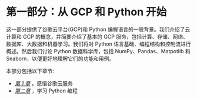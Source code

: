 

# 第一部分：从 GCP 和 Python 开始

这一部分提供了谷歌云平台(GCP)和 Python 编程语言的一般背景。我们介绍了云计算和 GCP 的概念，并简要介绍了基本的 GCP 服务，包括计算、存储、网络、数据库、大数据和机器学习。我们将对 Python 语言基础、编程结构和控制流进行概述。然后我们讨论 Python 数据科学库，包括 NumPy、Pandas、Matpotlib 和 Seaborn，以便更好地理解它们的功能和用例。

本部分包括以下章节:

*   [*第 1 章*](B18333_01.xhtml#_idTextAnchor015) ，感悟谷歌云服务
*   [*第二章*](B18333_02.xhtml#_idTextAnchor054) ，学习 Python 编程